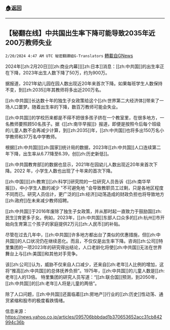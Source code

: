 ###  [:house:返回](README.md)
---


## 【秘翻在线】中共国出生率下降可能导致2035年近200万教师失业
`2/20/2024 4:47 AM UTC 秘密翻譯組G-Translators` [轉載自GNews](https://gnews.org/articles/2324474)

2024年[[zh:2月20日]][[zh:商业内幕]][[zh:日本]]消息：[[zh:中共国]]的出生率正在下降，2023年出生人数下降了50万，约为900万。

据报道，2021年幼儿园在园人数出现近20年来首次下降。如果每班学生人数保持不变，到[[zh:2035]]年其教师将多出近200万名。

[[zh:中共国]]长达数十年的独生子女政策给这个[[zh:世界第二大经济体]]带来了一场人口噩梦。随着出生率的下降，数百万教师可能会失业。

[[zh:中共国]]的学校历来都是不得不把很多孩子挤在一个教室里，在很多地方，一名教师要照顾50名孩子。据《[[zh:南华早报]]》报道，即便是按照今后每个班级的儿童人数不会再减少计算，到[[zh:2035]]年，[[zh:中共国]]也将多出150万名小学教师和37万名中学教师。

根据[[zh:中共国]][[zh:国家]]统计局的数据，2023年[[zh:中共国]]人口连续第二年下降，出生率从6.77降至6.39，创[[zh:历史新低]]。

[[zh:中共国教育部]]的数据也显示，2021年在园幼儿人数出现近20年来首次下降。2022 年，小学生人数也出现了十年来的首次下降。

[[zh:中国]][[zh:教育]][[zh:科学]]研究院的一位研究人员告诉《[[zh:南华早报]]》，中小学生人数的减少 "不可避免地 "会导致教职员工过剩，只是各地区程度不同而已。研究人员估计，更广泛的[[zh:经济]]动荡造成的财政负担也将导致地方[[zh:政府]]在未来减少教师招聘。

[[zh:中共国]]于2016年废除了独生子女政策，并从那时起一直致力于鼓励国[[zh:民生]]育更多子女。例如，2023年，[[zh:中共国]]东部人口众多的[[zh:杭州]]市开始向生育第三个孩子的家庭提供2万元[[zh:人民币]]的补贴。

尽管在过去几年中，[[zh:中共国]]许多地方都出台了类似的优惠措施，但[[zh:中共国]]的人口状况仍在继续恶化。而且，不仅仅是出生率下降。咨询[[zh:公司]]特里集团的一项2023年的研究得出结论，人口老龄化将使[[zh:中共国]]无法在世界舞台上与[[zh:美国]]和其他对手竞争。

该[[zh:公司]]认为，威胁不仅来自人口减少，还来自[[zh:老年]]人比例的增加，这将“推高[[zh:中共国]]的总体抚养负担”。1975年，[[zh:中共国]]的儿童人数是[[zh:老年]]人的13倍。 特里集团的研究人员写道：“[[zh:联合国]]预测，到2050年，[[zh:中共国]]的[[zh:老年]]人将是儿童的两倍”。

除了人口问题，[[zh:中共国]]还面临着[[zh:房地产]]行业的[[zh:历史]]性动荡、通货紧缩和股市的极度看跌情绪。

信息来源：https://news.yahoo.co.jp/articles/095706bbbdad1b370653652acc31cb842994c36b
